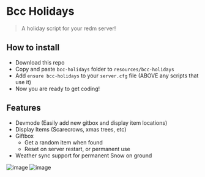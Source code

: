 # Bcc Holidays

> A holiday script for your redm server!

## How to install
* Download this repo
* Copy and paste `bcc-holidays` folder to `resources/bcc-holidays`
* Add `ensure bcc-holidays` to your `server.cfg` file (ABOVE any scripts that use it)
* Now you are ready to get coding!

## Features
- Devmode (Easily add new gitbox and display item locations)
- Display Items (Scarecrows, xmas trees, etc)
- Giftbox 
    - Get a random item when found
    - Reset on server restart, or permanent use
- Weather sync support for permanent Snow on ground

![image](https://github.com/BryceCanyonCounty/bcc-holidays/assets/10902965/bbe815a7-4d12-4764-97cf-575a51a0df71)
![image](https://github.com/BryceCanyonCounty/bcc-holidays/assets/10902965/3be9e8b6-c859-4768-8167-a8a8c2a53aa2)
